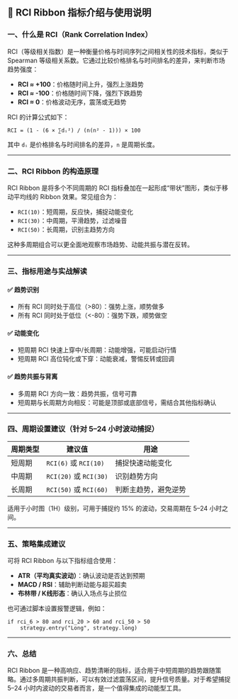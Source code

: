 
## 📌 RCI Ribbon 指标介绍与使用说明

### 一、什么是 RCI（Rank Correlation Index）

RCI（等级相关指数）是一种衡量价格与时间序列之间相关性的技术指标，类似于 Spearman 等级相关系数。它通过比较价格排名与时间排名的差异，来判断市场趋势强度：

- **RCI ≈ +100**：价格随时间上升，强烈上涨趋势  
- **RCI ≈ -100**：价格随时间下降，强烈下跌趋势  
- **RCI ≈ 0**：价格波动无序，震荡或无趋势  

RCI 的计算公式如下：

```
RCI = (1 - (6 × ∑dᵢ²) / (n(n² - 1))) × 100
```

其中 `dᵢ` 是价格排名与时间排名的差异，`n` 是周期长度。

---

### 二、RCI Ribbon 的构造原理

RCI Ribbon 是将多个不同周期的 RCI 指标叠加在一起形成“带状”图形，类似于移动平均线的 Ribbon 效果。常见组合为：

- `RCI(10)`：短周期，反应快，捕捉动能变化  
- `RCI(30)`：中周期，平滑趋势，过滤噪音  
- `RCI(50)`：长周期，识别主趋势方向  

这种多周期组合可以更全面地观察市场趋势、动能共振与潜在反转。

---

### 三、指标用途与实战解读

#### ✅ 趋势识别

- 所有 RCI 同时处于高位（>80）：强势上涨，顺势做多  
- 所有 RCI 同时处于低位（<-80）：强势下跌，顺势做空  

#### ✅ 动能变化

- 短周期 RCI 快速上穿中/长周期：动能增强，可能启动行情  
- 短周期 RCI 高位钝化或下穿：动能衰减，警惕反转或回调  

#### ✅ 趋势共振与背离

- 多周期 RCI 方向一致：趋势共振，信号可靠  
- 短周期与长周期方向相反：可能是顶部或底部信号，需结合其他指标确认  

---

### 四、周期设置建议（针对 5–24 小时波动捕捉）

| 周期类型 | 建议值             | 用途               |
|----------|--------------------|--------------------|
| 短周期   | `RCI(6)` 或 `RCI(10)` | 捕捉快速动能变化   |
| 中周期   | `RCI(20)` 或 `RCI(30)` | 识别趋势方向       |
| 长周期   | `RCI(50)` 或 `RCI(60)` | 判断主趋势，避免逆势 |

适用于小时图（1H）级别，可用于捕捉约 15% 的波动，交易周期在 5–24 小时之间。

---

### 五、策略集成建议

可将 RCI Ribbon 与以下指标组合使用：

- **ATR（平均真实波动）**：确认波动是否达到预期  
- **MACD / RSI**：辅助判断动能与超买超卖  
- **布林带 / K线形态**：确认入场点与止损位  

也可通过脚本设置报警逻辑，例如：

```pine
if rci_6 > 80 and rci_20 > 60 and rci_50 > 50
    strategy.entry("Long", strategy.long)
```

---

### 六、总结

RCI Ribbon 是一种高响应、趋势清晰的指标，适合用于中短周期的趋势跟随策略。通过多周期共振判断，可以有效过滤震荡区间，提升信号质量。对于希望捕捉 5–24 小时内波动的交易者而言，是一个值得集成的动能型工具。
